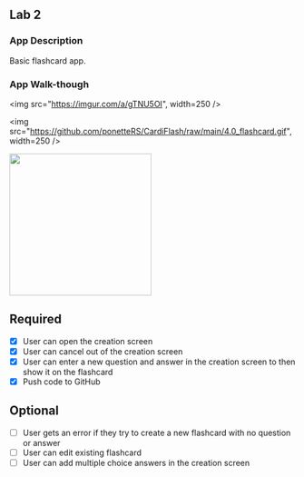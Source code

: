 ## Lab 2

### App Description
Basic flashcard app. 

### App Walk-though

<img src="https://imgur.com/a/gTNU5OI", width=250 />

<img src="https://github.com/ponetteRS/CardiFlash/raw/main/4.0_flashcard.gif", width=250 />

<img src="https://github.com/ponetteRS/CardiFlash/raw/main/4.0_flashcard.gif" width="250" />

## Required
- [X] User can open the creation screen
- [X] User can cancel out of the creation screen
- [X] User can enter a new question and answer in the creation screen to then show it on the flashcard
- [X] Push code to GitHub
## Optional
- [ ] User gets an error if they try to create a new flashcard with no question or answer
- [ ] User can edit existing flashcard
- [ ] User can add multiple choice answers in the creation screen
